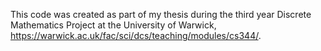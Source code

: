 This code was created as part of my thesis during the third year Discrete Mathematics Project at the University of Warwick, https://warwick.ac.uk/fac/sci/dcs/teaching/modules/cs344/.
